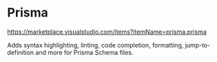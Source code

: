 # Prisma

<https://marketplace.visualstudio.com/items?itemName=prisma.prisma>

Adds syntax highlighting, linting, code completion, formatting, jump-to-definition and more for Prisma Schema files.

